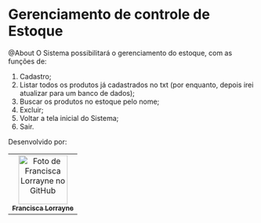 # Gerenciamento de controle de Estoque
@About
O Sistema possibilitará o gerenciamento do estoque, com as funções de:

  1. Cadastro;
  2. Listar todos os produtos já cadastrados no txt (por enquanto, depois irei atualizar para um banco de dados);
  3. Buscar os produtos no estoque pelo nome;
  4. Excluir;
  5. Voltar a tela inicial do Sistema;
  6. Sair.


Desenvolvido por:
<table align="center">
  <tr>
    <td align="center">
      <a href="https://github.com/franciscalorraynes">
        <img src="https://avatars.githubusercontent.com/u/104534319?v=4" width="100px;" 
          alt="Foto de Francisca Lorrayne no GitHub"/><br>
        <sub>
          <b>Francisca Lorrayne</b>
        </sub>
      </a>
    </td>
     </tr>
</table> 
